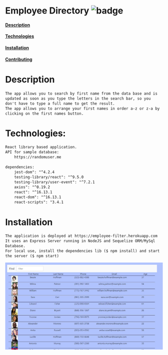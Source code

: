 # Employee Directory ![badge](https://img.shields.io/badge/EmployeeDirectory-V1.00-brightgreen)
    
#### [Description](#Description)
#### [Technologies](#Technologies)     
#### [Installation](#Installation)    
#### [Contributing](#Contributing)    

# Description
	The app allows you to search by first name from the data base and is updated as soon as you type the letters in the search bar, so you don't have to type a full name to get the result.
	The app allows you to arrange your first names in order a-z or z-a by clicking on the first names button.

# Technologies:

	React library based application.
	API for sample database:
		https://randomuser.me

	dependencies:
		jest-dom": "^4.2.4
		testing-library/react": "^9.5.0
		testing-library/user-event": "^7.2.1
		axios": "^0.19.2
		react": "^16.13.1
		react-dom": "^16.13.1
		react-scripts": "3.4.1

# Installation
   	The application is deployed at https://employee-filter.herokuapp.com It uses an Express Server running in NodeJS and Sequelize ORM/MySql Database.
	For local use, install the dependencies lib ($ npm install) and start the server ($ npm start)



![App](public/appPicture.JPG)